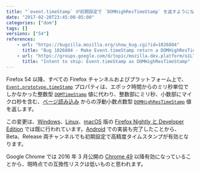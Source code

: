 ```yaml
---
title: "`event.timeStamp` が初期設定で `DOMHighResTimeStamp` を返すようになりました"
date: "2017-02-20T23:45:00-05:00"
categories: ["dom"]
tags: []
versions: ["54"]
references:
    - url: "https://bugzilla.mozilla.org/show_bug.cgi?id=1026804"
      title: "Bug 1026804 - Make Event.timeStamp return a DOMHighResTimeStamp by default (switch on pref)"
    - url: "https://groups.google.com/d/topic/mozilla.dev.platform/o1LT02foznI/discussion"
      title: "Intent to ship: Event.timeStamp as DOMHighResTimeStamp"
---
```

Firefox 54 以降、すべての Firefox チャンネルおよびプラットフォーム上で、[`Event.prototype.timeStamp`](https://developer.mozilla.org/ja/docs/Web/API/Event/timeStamp) プロパティは、エポック時間からのミリ秒単位でしかなかった整数型 [`DOMTimeStamp`](https://developer.mozilla.org/ja/docs/Web/API/DOMTimeStamp) 値に代わり、整数部にミリ秒、小数部にマイクロ秒を含む、[ページ読み込み](https://developer.mozilla.org/ja/docs/Web/API/PerformanceTiming/navigationStart) からの浮動小数点数型 [`DOMHighResTimeStamp`](https://developer.mozilla.org/ja/docs/Web/API/DOMHighResTimeStamp) 値を返します。

この変更は、[Windows](https://www.fxsitecompat.com/ja/docs/2014/event-timestamp-now-returns-domhighrestimestamp-on-nightly-aurora-for-windows/)、[Linux](https://www.fxsitecompat.com/ja/docs/2015/event-timestamp-now-returns-domhighrestimestamp-on-nightly-aurora-for-linux/)、[macOS](https://bugzilla.mozilla.org/show_bug.cgi?id=1256562) 版の [Firefox Nightly と Developer Edition](https://www.mozilla.org/ja/firefox/channel/desktop/) では既に行われています。[Android](https://bugzilla.mozilla.org/show_bug.cgi?id=1256565) での実装も完了したことから、Beta、Release 両チャンネルでも初期設定で高精度タイムスタンプが有効となります。

Google Chrome では 2016 年 3 月公開の [Chrome 49](https://developers.google.com/web/updates/2016/01/high-res-timestamps) 以降有効になっていることから、現時点での互換性リスクは低いものと思われます。
